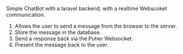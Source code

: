Simple ChatBot with a laravel backend, with a realtime Webscoket communication.

1. Allows the user to send a message from the browser to the server.
2. Store the message in the database.
3. Send a response back via the Puher Websocket.
4. Present the message back to the user.
